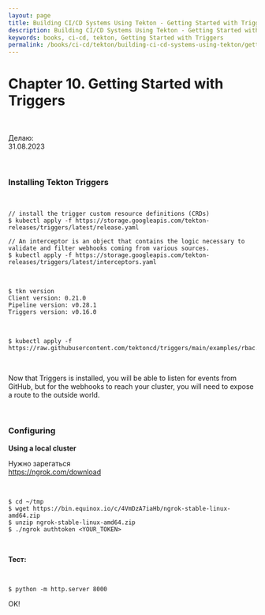 ```yaml
---
layout: page
title: Building CI/CD Systems Using Tekton - Getting Started with Triggers
description: Building CI/CD Systems Using Tekton - Getting Started with Triggers
keywords: books, ci-cd, tekton, Getting Started with Triggers
permalink: /books/ci-cd/tekton/building-ci-cd-systems-using-tekton/getting-started-with-triggers/
---
```


# Chapter 10. Getting Started with Triggers

<br/>

Делаю:  
31.08.2023

<br/>

### Installing Tekton Triggers

<br/>

```
// install the trigger custom resource definitions (CRDs)
$ kubectl apply -f https://storage.googleapis.com/tekton-releases/triggers/latest/release.yaml

// An interceptor is an object that contains the logic necessary to validate and filter webhooks coming from various sources.
$ kubectl apply -f https://storage.googleapis.com/tekton-releases/triggers/latest/interceptors.yaml
```

<br/>

```
$ tkn version
Client version: 0.21.0
Pipeline version: v0.28.1
Triggers version: v0.16.0
```

<br/>

```
$ kubectl apply -f https://raw.githubusercontent.com/tektoncd/triggers/main/examples/rbac.yaml
```

<br/>

Now that Triggers is installed, you will be able to listen for events from GitHub, but for the webhooks to reach your cluster, you will need to expose a route to the outside world.

<br/>

### Configuring

**Using a local cluster**

Нужно зарегаться  
https://ngrok.com/download

<br/>

```
$ cd ~/tmp
$ wget https://bin.equinox.io/c/4VmDzA7iaHb/ngrok-stable-linux-amd64.zip
$ unzip ngrok-stable-linux-amd64.zip
$ ./ngrok authtoken <YOUR_TOKEN>
```

<br/>

**Тест:**

<br/>

```
$ python -m http.server 8000
```

OK!

<!-- <br/>

**Cloud-based clusters (GKE)**

Мне пока не нужно. Проверять не буду!

Пишут, что тестили на GKE version 1.13.7-gke.24

<br/>

```
$ kubectl apply -f https://raw.githubusercontent.com/kubernetes/ingress-nginx/controller-v0.34.1/deploy/static/provider/cloud/deploy.yaml
```

<br/>

```yaml
apiVersion: extensions/v1beta1
kind: Ingress
metadata:
  name: el-ingress
  annotations:
    kubernetes.io/ingress.class: nginx
    nginx.ingress.kubernetes.io/ssl-redirect: 'false'
spec:
  rules:
    - http:
      paths:
        - path: /
          backend:
            serviceName: <YOUR_EVENTLISTENER_NAME>
            servicePort: 8080
```

<br/>

```
$ kubectl get ingress el-ingress
``` -->
